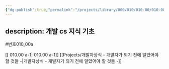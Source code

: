 ```yaml
---
{"dg-publish":true,"permalink":"/projects/library/000/010/010-00/010-00-a/","noteIcon":"0","created":"2023-12-28T00:48:32.658+09:00","updated":"2024-01-26T10:14:30.330+09:00"}
---
```


description: 개발 cs 지식 기초
---
#번호010_00a


[[ 010.00 a-1\| 010.00 a-1]]  [[Projects/개발자상식 - 개발자가 되기 전에 알았어야 할 것들 -\|개발자상식 - 개발자가 되기 전에 알았어야 할 것들 -]]
